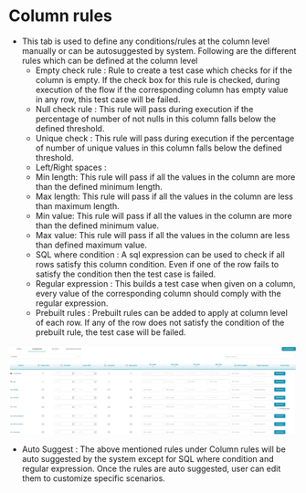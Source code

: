 # Column rules

* This tab is used to define any conditions/rules at the column level manually or can be autosuggested by system. Following are the different rules which can be defined at the column level
  * Empty check rule : Rule to create a test case which checks for if the column is empty. If the check box for this rule is checked,  during execution of the flow if the corresponding column has empty value in any row, this test case will be failed. 
  * Null check rule : This rule will pass during execution if the percentage of number of not nulls in this column falls below the defined threshold.
  * Unique check :  This rule will pass during execution if the percentage of number of unique values in this column falls below the defined threshold.
  * Left/Right spaces :
  * Min length: This rule will pass if all the values in the column are more than the defined minimum length.
  * Max length: This rule will pass if all the values in the column are less than maximum length.
  * Min value: This rule will pass if all the values in the column are more than the defined minimum value.
  * Max value: This rule will pass if all the values in the column are less than defined maximum value.
  * SQL where condition : A sql expression can be used to check if all rows satisfy this column condition. Even if one of the row fails to satisfy the condition then the test case is failed.
  * Regular expression : This builds a test case when given on a column, every value of the corresponding column should comply with the regular expression.
  * Prebuilt rules : Prebuilt rules can be added to apply at column level of each row. If any of the row does not satisfy the condition of the prebuilt rule, the test case will be failed.

![](../../../.gitbook/assets/columnrules.jpg)

* Auto Suggest : The above mentioned rules under Column rules will be auto suggested by the system except for SQL where condition and regular expression. Once the rules are auto suggested, user can edit them to customize specific scenarios.

